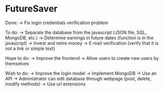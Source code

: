 ﻿# FutureSaver
 
 Done:
  -> Fix login credentials verification problem
 
 To do: 
  -> Separate the database from the javascript (JSON file, SQL, MongoDB, etc.)
  -> Determine earnings in future dates (function is in the javascript)
  -> Invest and retire money
  -> E-mail verification (verify that it is not a link or simple text)

 Hope to do:
  -> Improve the frontend
  -> Allow users to create new users by themselves

 Wish to do:
  -> Improve the login model
  -> Implement MongoDB
 -> Use an API
 -> Administrator can edit database through webpage (post, delete, modify methods)
 -> Use url extensions
